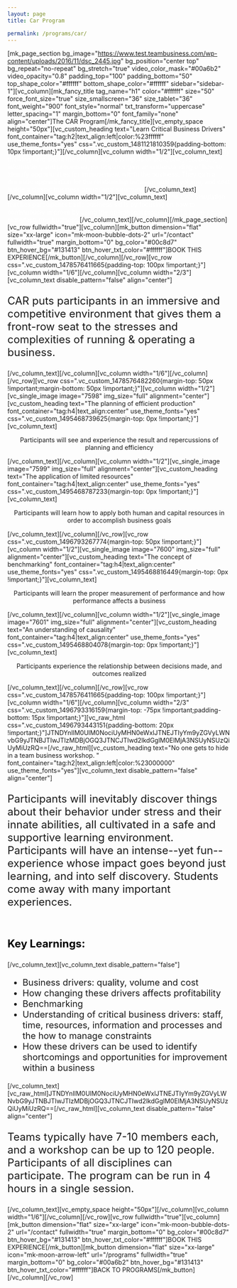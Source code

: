 ```yaml
---
layout: page
title: Car Program

permalink: /programs/car/
---
```

[mk_page_section bg_image="https://www.test.teambusiness.com/wp-content/uploads/2016/11/dsc_2445.jpg" bg_position="center top" bg_repeat="no-repeat" bg_stretch="true" video_color_mask="#00a6b2" video_opacity="0.8" padding_top="100" padding_bottom="50" top_shape_color="#ffffff" bottom_shape_color="#ffffff" sidebar="sidebar-1"][vc_column][mk_fancy_title tag_name="h1" color="#ffffff" size="50" force_font_size="true" size_smallscreen="36" size_tablet="36" font_weight="900" font_style="normal" txt_transform="uppercase" letter_spacing="1" margin_bottom="0" font_family="none" align="center"]The CAR Program[/mk_fancy_title][vc_empty_space height="50px"][vc_custom_heading text="Learn Critical Business Drivers" font_container="tag:h2|text_align:left|color:%23ffffff" use_theme_fonts="yes" css=".vc_custom_1481121810359{padding-bottom: 10px !important;}"][/vc_column][vc_column width="1/2"][vc_column_text]<span style="color: #ffffff;">By thinking hard about the critical business inputs of staff, time, resources, information, and processes, participants gain an understanding of how to identify opportunities for improvement within the business. They gain a dramatic appreciation for the relationship between quality, volume, and cost inside a classic business operational structure.</span>[/vc_column_text][/vc_column][vc_column width="1/2"][vc_column_text]<span style="color: #ffffff;">The CAR Simulation teaches participants basic business skills by focusing on how to continuously improve by using the operational processes of a large-scale manufacturing business.</span>[/vc_column_text][/vc_column][/mk_page_section][vc_row fullwidth="true"][vc_column][mk_button dimension="flat" size="xx-large" icon="mk-moon-bubble-dots-2" url="/contact" fullwidth="true" margin_bottom="0" bg_color="#00c8d7" btn_hover_bg="#131413" btn_hover_txt_color="#ffffff"]BOOK THIS EXPERIENCE[/mk_button][/vc_column][/vc_row][vc_row css=".vc_custom_1478576411665{padding-top: 100px !important;}"][vc_column width="1/6"][/vc_column][vc_column width="2/3"][vc_column_text disable_pattern="false" align="center"]
<p style="font-size: 24px;">CAR puts participants in an immersive and competitive environment that gives them a front-row seat to the stresses and complexities of running &amp; operating a business.</p>
[/vc_column_text][/vc_column][vc_column width="1/6"][/vc_column][/vc_row][vc_row css=".vc_custom_1478576482260{margin-top: 50px !important;margin-bottom: 50px !important;}"][vc_column width="1/2"][vc_single_image image="7598" img_size="full" alignment="center"][vc_custom_heading text="The planning of efficient production" font_container="tag:h4|text_align:center" use_theme_fonts="yes" css=".vc_custom_1495468739625{margin-top: 0px !important;}"][vc_column_text]
<p style="text-align: center;">Participants will see and experience the result and repercussions of planning and efficiency</p>
[/vc_column_text][/vc_column][vc_column width="1/2"][vc_single_image image="7599" img_size="full" alignment="center"][vc_custom_heading text="The application of limited resources" font_container="tag:h4|text_align:center" use_theme_fonts="yes" css=".vc_custom_1495468787233{margin-top: 0px !important;}"][vc_column_text]
<p style="text-align: center;">Participants will learn how to apply both human and capital resources in order to accomplish business goals</p>
[/vc_column_text][/vc_column][/vc_row][vc_row css=".vc_custom_1496793267774{margin-top: 50px !important;}"][vc_column width="1/2"][vc_single_image image="7600" img_size="full" alignment="center"][vc_custom_heading text="The concept of benchmarking" font_container="tag:h4|text_align:center" use_theme_fonts="yes" css=".vc_custom_1495468816449{margin-top: 0px !important;}"][vc_column_text]
<p style="text-align: center;">Participants will learn the proper measurement of performance and how performance affects a business</p>
[/vc_column_text][/vc_column][vc_column width="1/2"][vc_single_image image="7601" img_size="full" alignment="center"][vc_custom_heading text="An understanding of causality" font_container="tag:h4|text_align:center" use_theme_fonts="yes" css=".vc_custom_1495468804078{margin-top: 0px !important;}"][vc_column_text]
<p style="text-align: center;">Participants experience the relationship between decisions made, and outcomes realized</p>
[/vc_column_text][/vc_column][/vc_row][vc_row css=".vc_custom_1478576411665{padding-top: 100px !important;}"][vc_column width="1/6"][/vc_column][vc_column width="2/3" css=".vc_custom_1496793316159{margin-top: -75px !important;padding-bottom: 15px !important;}"][vc_raw_html css=".vc_custom_1496793443151{padding-bottom: 20px !important;}"]JTNDYnIlM0UlM0NociUyMHN0eWxlJTNEJTIyYm9yZGVyLWNvbG9yJTNBJTIwJTIzMDBjOGQ3JTNCJTIwd2lkdGglM0ElMjA3NSUyNSUzQiUyMiUzRQ==[/vc_raw_html][vc_custom_heading text="No one gets to hide in a team business workshop. " font_container="tag:h2|text_align:left|color:%23000000" use_theme_fonts="yes"][vc_column_text disable_pattern="false" align="center"]
<p style="font-size: 24px; text-align: left;">Participants will inevitably discover things about their behavior under stress and their innate abilities, all cultivated in a safe and supportive learning environment. Participants will have an intense--yet fun--experience whose impact goes beyond just learning, and into self discovery. Students come away with many important experiences.</p>
&nbsp;
<p style="font-size: 24px; text-align: left;"><strong style="color: #000;">Key Learnings:</strong></p>
[/vc_column_text][vc_column_text disable_pattern="false"]
<ul style="font-size: 20px;">
 	<li>Business drivers: quality, volume and cost</li>
 	<li>How changing these drivers affects profitability</li>
 	<li>Benchmarking</li>
 	<li>Understanding of critical business drivers: staff, time, resources, information and processes and the how to manage constraints</li>
 	<li>How these drivers can be used to identify shortcomings and opportunities for improvement within a business</li>
</ul>
[/vc_column_text][vc_raw_html]JTNDYnIlM0UlM0NociUyMHN0eWxlJTNEJTIyYm9yZGVyLWNvbG9yJTNBJTIwJTIzMDBjOGQ3JTNCJTIwd2lkdGglM0ElMjA3NSUyNSUzQiUyMiUzRQ==[/vc_raw_html][vc_column_text disable_pattern="false" align="center"]
<p style="font-size: 24px; text-align: left;">Teams typically have 7-10 members each, and a workshop can be up to 120 people. Participants of all disciplines can participate. The program can be run in 4 hours in a single session.</p>
[/vc_column_text][vc_empty_space height="50px"][/vc_column][vc_column width="1/6"][/vc_column][/vc_row][vc_row fullwidth="true"][vc_column][mk_button dimension="flat" size="xx-large" icon="mk-moon-bubble-dots-2" url="/contact" fullwidth="true" margin_bottom="0" bg_color="#00c8d7" btn_hover_bg="#131413" btn_hover_txt_color="#ffffff"]BOOK THIS EXPERIENCE[/mk_button][mk_button dimension="flat" size="xx-large" icon="mk-moon-arrow-left" url="/programs" fullwidth="true" margin_bottom="0" bg_color="#00a6b2" btn_hover_bg="#131413" btn_hover_txt_color="#ffffff"]BACK TO PROGRAMS[/mk_button][/vc_column][/vc_row]
